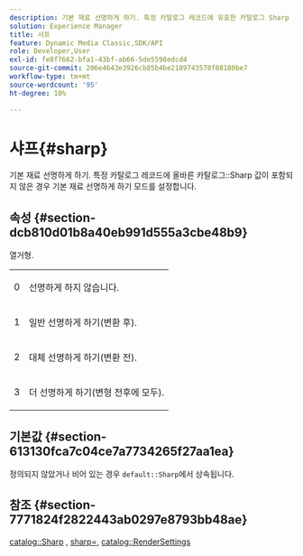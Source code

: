 ```yaml
---
description: 기본 재료 선명하게 하기. 특정 카탈로그 레코드에 유효한 카탈로그 Sharp 값이 포함되지 않은 경우 기본 자재 선명하게 하기 모드를 설정합니다.
solution: Experience Manager
title: 샤프
feature: Dynamic Media Classic,SDK/API
role: Developer,User
exl-id: fe8f7662-bfa1-43bf-ab66-5de5598edcd4
source-git-commit: 206e4643e3926cb85b4be2189743578f88180be7
workflow-type: tm+mt
source-wordcount: '95'
ht-degree: 10%

---
```


# 샤프{#sharp}

기본 재료 선명하게 하기. 특정 카탈로그 레코드에 올바른 카탈로그::Sharp 값이 포함되지 않은 경우 기본 재료 선명하게 하기 모드를 설정합니다.

## 속성 {#section-dcb810d01b8a40eb991d555a3cbe48b9}

열거형.

<table id="simpletable_2D94A380BC2D4FD1A7EDD45E6EAFD1FB"> 
 <tr class="strow"> 
  <td class="stentry"> <p>0 </p></td> 
  <td class="stentry"> <p>선명하게 하지 않습니다. </p></td> 
 </tr> 
 <tr class="strow"> 
  <td class="stentry"> <p>1 </p></td> 
  <td class="stentry"> <p>일반 선명하게 하기(변환 후). </p></td> 
 </tr> 
 <tr class="strow"> 
  <td class="stentry"> <p>2 </p></td> 
  <td class="stentry"> <p>대체 선명하게 하기(변환 전). </p></td> 
 </tr> 
 <tr class="strow"> 
  <td class="stentry"> <p>3 </p></td> 
  <td class="stentry"> <p>더 선명하게 하기(변형 전후에 모두). </p> </td> 
 </tr> 
</table>

## 기본값 {#section-613130fca7c04ce7a7734265f27aa1ea}

정의되지 않았거나 비어 있는 경우 `default::Sharp`에서 상속됩니다.

## 참조 {#section-7771824f2822443ab0297e8793bb48ae}

[catalog::Sharp](../../../../../ir-api/material-cat/image-rendering-api-ref/c-ir-material-catalog/c-ir-material-data-reference/r-ir-sharp-dataref.md#reference-f79a14bd52474dfd8495115d398a30d0) ,  [sharp=](../../../../../ir-api/http-protocol/image-rendering-api-ref/c-ir-http-protocol-ref/c-ir-http-protocol-command-reference/r-ir-http-sharp.md#reference-acdd87f6b5de4e3a85e5d3c03022a35a),  [catalog::RenderSettings](../../../../../ir-api/material-cat/image-rendering-api-ref/c-ir-material-catalog/c-ir-material-data-reference/r-ir-rendersettings-dataref.md#reference-9ce753ae4096455eadcc12ac064de711)
